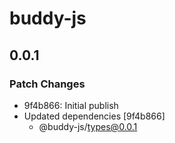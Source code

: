 # buddy-js

## 0.0.1

### Patch Changes

-   9f4b866: Initial publish
-   Updated dependencies [9f4b866]
    -   @buddy-js/types@0.0.1

